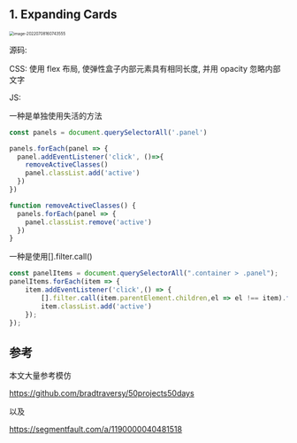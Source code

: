## 1. Expanding Cards

<img src="https://wuzhi-img.oss-cn-shanghai.aliyuncs.com/img/image-20220708160743555.png" alt="image-20220708160743555" style="zoom:50%;" />

源码:

CSS: 使用 flex 布局, 使弹性盒子内部元素具有相同长度, 并用 opacity 忽略内部文字

JS:

一种是单独使用失活的方法

```js
const panels = document.querySelectorAll('.panel')

panels.forEach(panel => {
  panel.addEventListener('click', ()=>{
    removeActiveClasses()
    panel.classList.add('active')
  })
})

function removeActiveClasses() {
  panels.forEach(panel => {
    panel.classList.remove('active')
  })
}
```

一种是使用[].filter.call()

```js
const panelItems = document.querySelectorAll(".container > .panel");
panelItems.forEach(item => {
    item.addEventListener('click',() => {
        [].filter.call(item.parentElement.children,el => el !== item).forEach(el => el.classList.remove('active'));
        item.classList.add('active')
    });
});
```

## 参考

本文大量参考模仿

https://github.com/bradtraversy/50projects50days

以及

https://segmentfault.com/a/1190000040481518

